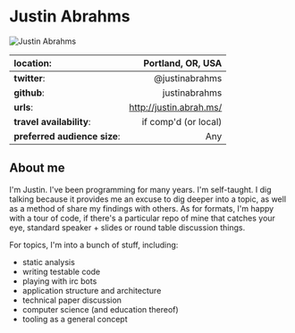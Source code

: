 # Justin Abrahms

![Justin Abrahms](https://pbs.twimg.com/profile_images/2838109127/2c54fb23975e845704a4b5232504798f.jpeg?s=200)

| **location**: | Portland, OR, USA |
|:--------------|---------------------:|
| **twitter**:  | @justinabrahms    |
| **github**:   | justinabrahms     |
| **urls**:     | http://justin.abrah.ms/                 |
| **travel availability**: | if comp'd (or local) |
| **preferred audience size**: | Any |

## About me

I'm Justin. I've been programming for many years. I'm self-taught. I dig talking because it provides me an excuse to dig deeper into a topic, as well as a method of share my findings with others.
As for formats, I'm happy with a tour of code, if there's a particular repo of mine that catches your eye, standard speaker + slides or round table discussion things.

For topics, I'm into a bunch of stuff, including: 

- static analysis
- writing testable code
- playing with irc bots
- application structure and architecture
- technical paper discussion
- computer science (and education thereof)
- tooling as a general concept
